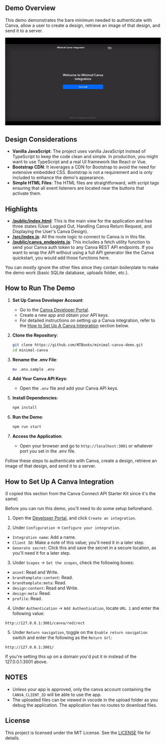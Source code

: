 ## Demo Overview

This demo demonstrates the bare minimum needed to authenticate with Canva, allow a user to create a design, retrieve an image of that design, and send it to a server.

![Canva Demo](./CanvaDemo.gif)

## Design Considerations

- **Vanilla JavaScript**: The project uses vanilla JavaScript instead of TypeScript to keep the code clean and simple. In production, you might want to use TypeScript and a real UI framework like React or Vue.
- **Bootstrap CDN**: It leverages a CDN for Bootstrap to avoid the need for extensive embedded CSS. Bootstrap is not a requirement and is only included to enhance the demo's appearance.
- **Simple HTML Files**: The HTML files are straightforward, with script tags ensuring that all event listeners are located near the buttons that activate them.

## Highlights

- **[/public/index.html](./public/index.html)**: This is the main view for the application and has three states (User Logged Out, Handling Canva Return Request, and Displaying the User's Canva Design).
- **[/src/index.js](./src/index.js)**: All the route logic to connect to Canva is in this file.
- **[/public/canva_endpoints.js](./public/canva_endpoints.js)**: This includes a fetch utility function to send your Canva auth token to any Canva REST API endpoints. If you want to wrap the API without using a full API generator like the Canva quickstart, you would add those functions here.

You can mostly ignore the other files since they contain boilerplate to make the demo work (basic SQLite database, uploads folder, etc.).

## How to Run The Demo

1. **Set Up Canva Developer Account**:

   - Go to the [Canva Developer Portal](https://www.canva.com/developers/).
   - Create a new app and obtain your API keys.
   - For detailed instructions on setting up a Canva integration, refer to the [How to Set Up A Canva Integration](#how-to-set-up-a-canva-integration) section below.

2. **Clone the Repository**:

   ```sh
   git clone https://github.com/NTBooks/minimal-canva-demo.git
   cd minimal-canva
   ```

3. **Rename the .env File**:

   ```sh
   mv .env.sample .env
   ```

4. **Add Your Canva API Keys**:

   - Open the `.env` file and add your Canva API keys.

5. **Install Dependencies**:

   ```sh
   npm install
   ```

6. **Run the Demo**:

   ```sh
   npm run start
   ```

7. **Access the Application**:
   - Open your browser and go to `http://localhost:3001` or whatever port you set in the .env file.

Follow these steps to authenticate with Canva, create a design, retrieve an image of that design, and send it to a server.

## How to Set Up A Canva Integration

(I copied this section from the Canva Connect API Starter Kit since it's the same)

Before you can run this demo, you'll need to do some setup beforehand.

1. Open the [Developer Portal](https://www.canva.com/developers/integrations/connect-api), and click `Create an integration`.

2. Under `Configuration` → `Configure your integration`.

- `Integration name`: Add a name.
- `Client ID`: Make a note of this value; you'll need it in a later step.
- `Generate secret`: Click this and save the secret in a secure location, as you'll need it for a later step.

3. Under `Scopes` → `Set the scopes`, check the following boxes:

- `asset`: Read and Write.
- `brandtemplate:content`: Read.
- `brandtemplate:meta`: Read.
- `design:content`: Read and Write.
- `design:meta`: Read.
- `profile`: Read.

4. Under `Authentication` → `Add Authentication`, locate `URL 1` and enter the following value:

```
http://127.0.0.1:3001/canva/redirect
```

5. Under `Return navigation`, toggle on the `Enable return navigation` switch and enter the following as the `Return Url`:

```
http://127.0.0.1:3001/
```

If you're setting this up on a domain you'd put it in instead of the 127.0.0.1:3001 above.

## NOTES

- Unless your app is approved, only the canva account containing the `CANVA_CLIENT_ID` will be able to use the app.
- The uploaded files can be viewed in vscode in the upload folder as you debug the application. The application has no routes to download files.

## License

This project is licensed under the MIT License. See the [LICENSE](./LICENSE) file for details.
